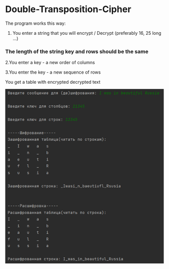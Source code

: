 # Double-Transposition-Cipher


The program works this way:

1. You enter a string that you will encrypt / Decrypt (preferably 16, 25 long ...)
### The length of the string key and rows should be the same

2.You enter a key - a new order of columns

3.You enter the key - a new sequence of rows

You get a table with encrypted decrypted text


![alt text](https://github.com/maxosk/Double-Transposition-Cipher/blob/master/image.png?raw=true)
